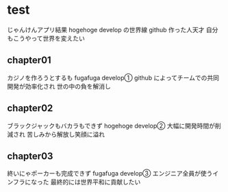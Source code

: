 <!-- readme.md -->

# test

じゃんけんアプリ結果
hogehoge
develop の世界線
github 作った人天才
自分もこうやって世界を変えたい

## chapter01

カジノを作ろうとするも
fugafuga
develop①
github によってチームでの共同開発が効率化され
世の中の負を解消し

## chapter02

ブラックジャックもバカラもできず
hogehoge
develop②
大幅に開発時間が削減され
苦しみから解放し笑顔に溢れ

## chapter03

終いにゃポーカーも完成できず
fugafuga
develop③
エンジニア全員が使うインフラになった
最終的には世界平和に貢献したい
